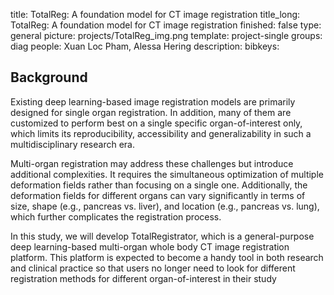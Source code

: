 title: TotalReg: A foundation model for CT image registration
title_long: TotalReg: A foundation model for CT image registration
finished: false
type: general
picture: projects/TotalReg_img.png
template: project-single
groups: diag
people: Xuan Loc Pham, Alessa Hering
description: 
bibkeys: 

## Background
Existing deep learning-based image registration models are primarily designed for single organ registration. In addition, many of them are customized to perform best on a single specific organ-of-interest only, which limits its reproducibility, accessibility and generalizability in such a multidisciplinary research era.  

Multi-organ registration may address these challenges but introduce additional complexities. It requires the simultaneous optimization of multiple deformation fields rather than focusing on a single one. Additionally, the deformation fields for different organs can vary significantly in terms of size, shape (e.g., pancreas vs. liver), and location (e.g., pancreas vs. lung), which further complicates the registration process. 

In this study, we will develop TotalRegistrator, which is a general-purpose deep learning-based multi-organ whole body CT image registration platform. This platform is expected to become a handy tool in both research and clinical practice so that users no longer need to look for different registration methods for different organ-of-interest in their study 

